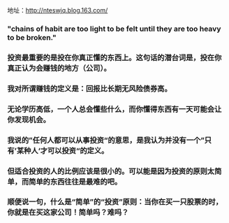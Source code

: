 地址：http://nteswjq.blog.163.com/

### "chains of habit are too light to be felt until they are too heavy to be broken."

### 投资最重要的是投在你真正懂的东西上。这句话的潜台词是，投在你真正认为会赚钱的地方（公司）。

### 我对所谓赚钱的定义是：回报比长期无风险债券高。

### 无论学历高低，一个人总会懂些什么，而你懂得东西有一天可能会让你发现机会。

### 我说的”任何人都可以从事投资“的意思，是我认为并没有一个”只有’某种人‘才可以投资“的定义。

### 但适合投资的人的比例应该是很小的。可以能是因为投资的原则太简单，而简单的东西往往是最难的吧。

### 顺便说一句，什么是“简单”的“投资”原则：当你在买一只股票的时，你就是在买这家公司！简单吗？难吗？
